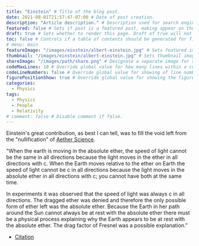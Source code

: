 ```yaml
---
title: "Einstein" # Title of the blog post.
date: 2021-08-01T21:57:47-07:00 # Date of post creation.
description: "Article description." # Description used for search engine.
featured: false # Sets if post is a featured post, making appear on the home page side bar.
draft: true # Sets whether to render this page. Draft of true will not be rendered.
toc: false # Controls if a table of contents should be generated for first-level links automatically.
# menu: main
featureImage: "/images/einstein/albert-einstein.jpg" # Sets featured image on blog post.
thumbnail: "/images/einstein/albert-einstein.jpg" # Sets thumbnail image appearing inside card on homepage.
shareImage: "/images/path/share.png" # Designate a separate image for social media sharing.
codeMaxLines: 10 # Override global value for how many lines within a code block before auto-collapsing.
codeLineNumbers: false # Override global value for showing of line numbers within code block.
figurePositionShow: true # Override global value for showing the figure label.
categories:
  - Physics
tags:
  - Physics
  - People
  - Relativity
# comment: false # Disable comment if false.
---
```


Einstein's great contribution, as best I can tell, was to fill the void left from the "nullification" of [Aether Science](/post/aether-science/).

"When the earth is moving in the absolute ether, the speed of light cannot be the same in all directions because the light moves in the ether in all directions with c. When the Earth moves relative to the ether on Earth the speed of light cannot be c in all directions because the light moves in the absolute ether in all directions with c; you cannot have both at the same time.

In experiments it was observed that the speed of light was always c in all directions. The dragged ether was denied and therefore the only possible form of ether left was the absolute ether. Because the Earth in her path around the Sun cannot always be at rest with the absolute ether there must be a physical process explaining why the Earth appears to be at rest with the absolute ether. The drag factor of Fresnel was a possible explanation."

- [Citation](https://paradox-paradigm.nl/preface/the-drag-coefficient-of-fresnel/)
